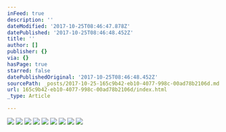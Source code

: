 ```yaml
---
inFeed: true
description: ''
dateModified: '2017-10-25T08:46:47.878Z'
datePublished: '2017-10-25T08:46:48.452Z'
title: ''
author: []
publisher: {}
via: {}
hasPage: true
starred: false
datePublishedOriginal: '2017-10-25T08:46:48.452Z'
sourcePath: _posts/2017-10-25-165c9b42-eb10-4077-998c-00ad78b2106d.md
url: 165c9b42-eb10-4077-998c-00ad78b2106d/index.html
_type: Article

---
```

![](https://the-grid-user-content.s3-us-west-2.amazonaws.com/c3318f26-3e6f-47dc-b319-10c982889872.jpg)
![](https://the-grid-user-content.s3-us-west-2.amazonaws.com/9230b123-36cd-43ca-9de1-0a64e72bc72f.jpg)
![](https://the-grid-user-content.s3-us-west-2.amazonaws.com/0417c4c1-d983-43bf-912e-4350965b638a.jpg)
![](https://the-grid-user-content.s3-us-west-2.amazonaws.com/827c6cc5-f54a-451a-86df-6b756313cf36.jpg)
![](https://the-grid-user-content.s3-us-west-2.amazonaws.com/eb584d77-b5d8-4d1c-8e68-6fad54e5224d.jpg)
![](https://the-grid-user-content.s3-us-west-2.amazonaws.com/64d6bfca-23d0-4fac-b4e8-7fc77e923924.jpg)
![](https://the-grid-user-content.s3-us-west-2.amazonaws.com/17197a89-2c75-4425-95c0-df0810b1760d.jpg)
![](https://the-grid-user-content.s3-us-west-2.amazonaws.com/34d67c46-6a08-45f0-af99-91dbe76a4dfc.jpg)
![](https://the-grid-user-content.s3-us-west-2.amazonaws.com/37335b34-19d9-4e92-b8f5-02e4a30d53cb.jpg)